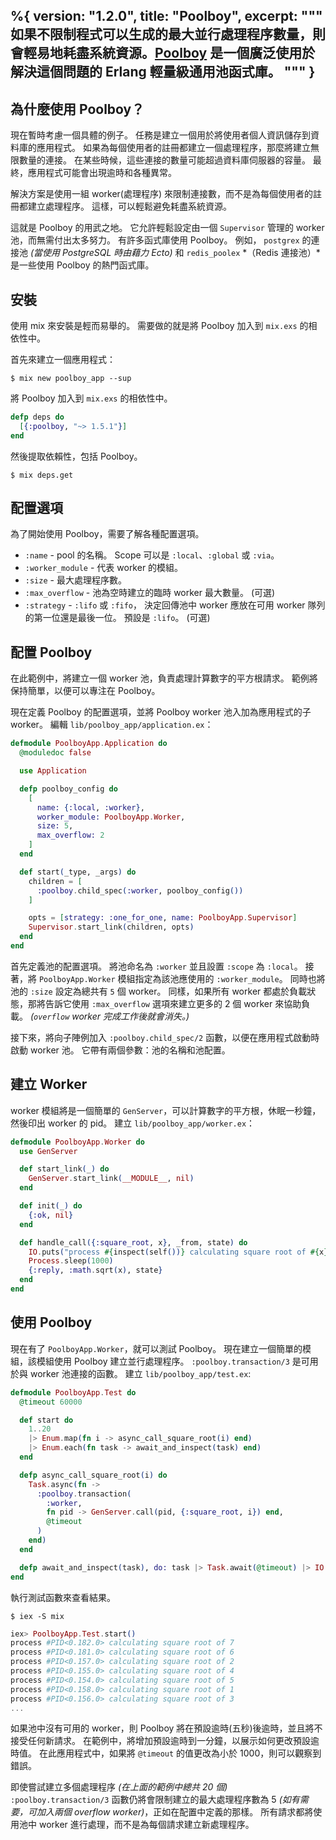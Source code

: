 %{
  version: "1.2.0",
  title: "Poolboy",
  excerpt: """
  如果不限制程式可以生成的最大並行處理程序數量，則會輕易地耗盡系統資源。[Poolboy](https://github.com/devinus/poolboy) 是一個廣泛使用於解決這個問題的 Erlang 輕量級通用池函式庫。
  """
}
---

## 為什麼使用 Poolboy？

現在暫時考慮一個具體的例子。
任務是建立一個用於將使用者個人資訊儲存到資料庫的應用程式。
如果為每個使用者的註冊都建立一個處理程序，那麼將建立無限數量的連接。
在某些時候，這些連接的數量可能超過資料庫伺服器的容量。
最終，應用程式可能會出現逾時和各種異常。

解決方案是使用一組 worker(處理程序) 來限制連接數，而不是為每個使用者的註冊都建立處理程序。
這樣，可以輕鬆避免耗盡系統資源。

這就是 Poolboy 的用武之地。
它允許輕鬆設定由一個 `Supervisor` 管理的 worker 池，而無需付出太多努力。
有許多函式庫使用 Poolboy。
例如， `postgrex` 的連接池 *(當使用 PostgreSQL 時由藉力 Ecto)* 和 `redis_poolex` *（Redis 連接池）*是一些使用 Poolboy 的熱門函式庫。

## 安裝

使用 mix 來安裝是輕而易舉的。
需要做的就是將 Poolboy 加入到 `mix.exs` 的相依性中。

首先來建立一個應用程式：

```shell
$ mix new poolboy_app --sup
```

將 Poolboy 加入到 `mix.exs` 的相依性中。

```elixir
defp deps do
  [{:poolboy, "~> 1.5.1"}]
end
```

然後提取依賴性，包括 Poolboy。
```shell
$ mix deps.get
```

## 配置選項

為了開始使用 Poolboy，需要了解各種配置選項。

* `:name` - pool 的名稱。
Scope 可以是 `:local`、`:global` 或 `:via`。
* `:worker_module` - 代表 worker 的模組。
* `:size` - 最大處理程序數。
* `:max_overflow` - 池為空時建立的臨時 worker 最大數量。
(可選)
* `:strategy` - `:lifo` 或 `:fifo`， 決定回傳池中 worker 應放在可用 worker 隊列的第一位還是最後一位。
預設是 `:lifo`。
(可選)

## 配置 Poolboy

在此範例中，將建立一個 worker 池，負責處理計算數字的平方根請求。
範例將保持簡單，以便可以專注在 Poolboy。

現在定義 Poolboy 的配置選項，並將 Poolboy worker 池入加為應用程式的子 worker。
編輯 `lib/poolboy_app/application.ex`：

```elixir
defmodule PoolboyApp.Application do
  @moduledoc false

  use Application

  defp poolboy_config do
    [
      name: {:local, :worker},
      worker_module: PoolboyApp.Worker,
      size: 5,
      max_overflow: 2
    ]
  end

  def start(_type, _args) do
    children = [
      :poolboy.child_spec(:worker, poolboy_config())
    ]

    opts = [strategy: :one_for_one, name: PoolboyApp.Supervisor]
    Supervisor.start_link(children, opts)
  end
end
```

首先定義池的配置選項。
將池命名為 `:worker` 並且設置 `:scope` 為 `:local`。
接著，將 `PoolboyApp.Worker` 模組指定為該池應使用的 `:worker_module`。
同時也將池的 `:size` 設定為總共有 `5` 個 worker。
同樣，如果所有 worker 都處於負載狀態，那將告訴它使用 `:max_overflow` 選項來建立更多的 2 個 worker 來協助負載。
*(`overflow` worker 完成工作後就會消失。)*

接下來，將向子陣例加入 `:poolboy.child_spec/2` 函數，以便在應用程式啟動時啟動 worker 池。
它帶有兩個參數：池的名稱和池配置。

## 建立 Worker
worker 模組將是一個簡單的 `GenServer`，可以計算數字的平方根，休眠一秒鐘，然後印出 worker 的 pid。
建立 `lib/poolboy_app/worker.ex`：

```elixir
defmodule PoolboyApp.Worker do
  use GenServer

  def start_link(_) do
    GenServer.start_link(__MODULE__, nil)
  end

  def init(_) do
    {:ok, nil}
  end

  def handle_call({:square_root, x}, _from, state) do
    IO.puts("process #{inspect(self())} calculating square root of #{x}")
    Process.sleep(1000)
    {:reply, :math.sqrt(x), state}
  end
end
```

## 使用 Poolboy

現在有了 `PoolboyApp.Worker`，就可以測試 Poolboy。
現在建立一個簡單的模組，該模組使用 Poolboy 建立並行處理程序。
`:poolboy.transaction/3` 是可用於與 worker 池連接的函數。
建立 `lib/poolboy_app/test.ex`:

```elixir
defmodule PoolboyApp.Test do
  @timeout 60000

  def start do
    1..20
    |> Enum.map(fn i -> async_call_square_root(i) end)
    |> Enum.each(fn task -> await_and_inspect(task) end)
  end

  defp async_call_square_root(i) do
    Task.async(fn ->
      :poolboy.transaction(
        :worker,
        fn pid -> GenServer.call(pid, {:square_root, i}) end,
        @timeout
      )
    end)
  end

  defp await_and_inspect(task), do: task |> Task.await(@timeout) |> IO.inspect()
end
```

執行測試函數來查看結果。

```shell
$ iex -S mix
```

```elixir
iex> PoolboyApp.Test.start()
process #PID<0.182.0> calculating square root of 7
process #PID<0.181.0> calculating square root of 6
process #PID<0.157.0> calculating square root of 2
process #PID<0.155.0> calculating square root of 4
process #PID<0.154.0> calculating square root of 5
process #PID<0.158.0> calculating square root of 1
process #PID<0.156.0> calculating square root of 3
...
```

如果池中沒有可用的 worker，則 Poolboy 將在預設逾時(五秒)後逾時，並且將不接受任何新請求。
在範例中，將增加預設逾時到一分鐘，以展示如何更改預設逾時值。
在此應用程式中，如果將 `@timeout` 的值更改為小於 1000，則可以觀察到錯誤。

即使嘗試建立多個處理程序 *(在上面的範例中總共 20 個)* `:poolboy.transaction/3` 函數仍將會限制建立的最大處理程序數為 5 *(如有需要，可加入兩個 overflow worker)*，正如在配置中定義的那樣。
所有請求都將使用池中 worker 進行處理，而不是為每個請求建立新處理程序。
